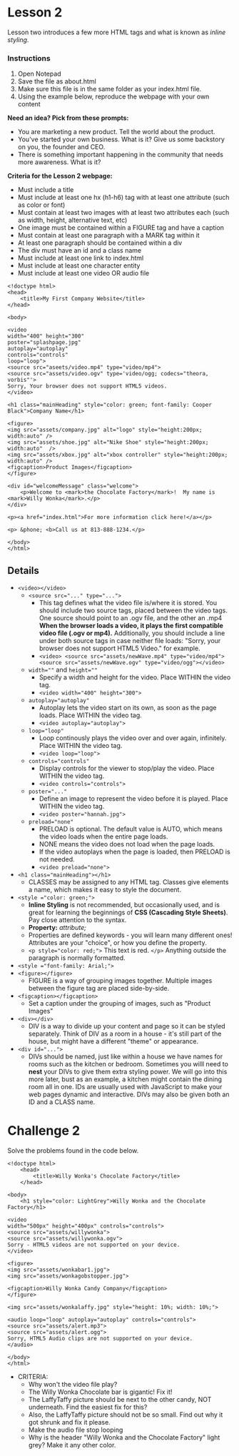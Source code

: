 # Lesson 2

Lesson two introduces a few more HTML tags and what is known as *inline styling*.

### Instructions
1. Open Notepad
2. Save the file as about.html
3. Make sure this file is in the same folder as your index.html file.
4. Using the example below, reproduce the webpage with your own content

**Need an idea?  Pick from these prompts:**
* You are marketing a new product. Tell the world about the product.
* You've started your own business.  What is it?  Give us some backstory on you, the founder and CEO.
* There is something important happening in the community that needs more awareness.  What is it?

**Criteria for the Lesson 2 webpage:**
* Must include a title
* Must include at least one hx (h1-h6) tag with at least one attribute (such as color or font)
* Must contain at least two images with at least two attributes each (such as width, height, alternative text, etc)
* One image must be contained within a FIGURE tag and have a caption
* Must contain at least one paragraph with a MARK tag within it
* At least one paragraph should be contained within a div
* The div must have an id and a class name
* Must include at least one link to index.html
* Must include at least one character entity
* Must include at least one video OR audio file

```HTML5
<!doctype html>
<head>
	<title>My First Company Website</title>
</head>

<body>

<video
width="400" height="300"
poster="splashpage.jpg"
autoplay="autoplay"
controls="controls"
loop="loop">
<source src="aseets/video.mp4" type="video/mp4">
<source src="assets/video.ogv" type='video/ogg; codecs="theora, vorbis"'>
Sorry, Your browser does not support HTML5 videos.
</video>

<h1 class="mainHeading" style="color: green; font-family: Cooper Black">Company Name</h1>

<figure>
<img src="assets/company.jpg" alt="logo" style="height:200px; width:auto" />
<img src="assets/shoe.jpg" alt="Nike Shoe" style="height:200px; width:auto"  />
<img src="assets/xbox.jpg" alt="xbox controller" style="height:200px; width:auto" />
<figcaption>Product Images</figcaption>
</figure>

<div id="welcomeMessage" class="welcome">
	<p>Welcome to <mark>the Chocolate Factory</mark>!  My name is <mark>Willy Wonka</mark>.</p>
</div>

<p><a href="index.html">For more information click here!</a></p>

<p> &phone; <b>Call us at 813-888-1234.</p>

</body>
</html>
```

## Details

* `<video></video>`
    * `<source src="..." type="...">`
        * This tag defines what the video file is/where it is stored.  You should include two source tags,
        placed between the video tags. One source should point to an .ogv file, and the other an .mp4 
        **When the browser loads a video, it plays the first compatible video file (.ogv or mp4).**
        Additionally, you should include a line under both source tags in case neither file loads:
        "Sorry, your browser does not support HTML5 Video." for example.
        * `<video> <source src="assets/newWave.mp4" type="video/mp4"> <source src="assets/newWave.ogv" type="video/ogg"></video>`
    * `width=""` and `height=""`
        * Specify a width and height for the video.  Place WITHIN the video tag.
        * `<video width="400" height="300">`
    * `autoplay="autoplay"`
        * Autoplay lets the video start on its own, as soon as the page loads.  Place WITHIN the video tag.
        * `<video autoplay="autoplay">`
    * `loop="loop"`
        * Loop continously plays the video over and over again, infinitely.  Place WITHIN the video tag.
        * `<video loop="loop">`
    * `controls="controls"`
        * Display controls for the viewer to stop/play the video.  Place WITHIN the video tag.
        * `<video controls="controls">`
    * `poster="..."`
        * Define an image to represent the video before it is played.  Place WITHIN the video tag.
        * `<video poster="hannah.jpg">`
    * `preload="none"`
        * PRELOAD is optional.  The default value is AUTO, which means the video loads when the entire page loads.
        * NONE means the video does not load when the page loads.
        * If the video autoplays when the page is loaded, then PRELOAD is not needed.
        * `<video preload="none">`
* `<h1 class="mainHeading"></h1>`
    * CLASSES may be assigned to any HTML tag.  Classes give elements a name, which makes it easy to style the document.
* `<style ="color: green;">`
    * **Inline Styling** is not recommended, but occasionally used, and is great for learning the beginnings
    of **CSS (Cascading Style Sheets)**.  Pay close attention to the syntax.
    * **Property:** *attribute;*
    * Properties are defined keywords - you will learn many different ones!  Attributes are your "choice", or how you define the property.
    * `<p style="color: red;">` This text is red. `</p>` Anything outside the paragraph is normally formatted.
* `<style ="font-family: Arial;">`
* `<figure></figure>`
    * FIGURE is a way of grouping images together.  Multiple images between the figure tag are placed side-by-side.
* `<figcaption></figcaption>`
    * Set a caption under the grouping of images, such as "Product Images"
* `<div></div>`
    * DIV is a way to divide up your content and page so it can be styled separately.  Think of DIV as a room in a 
    house - it's still part of the house, but might have a different "theme" or appearance.  
* `<div id="...">`
    * DIVs should be named, just like within a house we have names for rooms such as the kitchen or bedroom.
    Sometimes you willl need to **nest** your DIVs to give them extra styling power.  We will go into this more later, 
    bust as an example, a kitchen might contain the dining room all in one. IDs are usually used with JavaScript to 
    make your web pages dynamic and interactive. DIVs may also be given both an ID and a CLASS name.

# Challenge 2

Solve the problems found in the code below.

```HTML5
<!doctype html>
	<head>
		<title>Willy Wonka's Chocolate Factory</title>
	</head>

<body>
	<h1 style="color: LightGrey">Willy Wonka and the Chocolate Factory</h1>

<video
width="500px" height="400px" controls="controls">
<source src="assets/willywonka">
<source src="assets/willywonka.ogv">
Sorry - HTML5 videos are not supported on your device.
</video>

<figure>
<img src="assets/wonkabar1.jpg">
<img src="assets/wonkagobstopper.jpg">

<figcaption>Willy Wonka Candy Company</figcaption>
</figure>

<img src="assets/wonkalaffy.jpg" style="height: 10%; width: 10%;">
	
<audio loop="loop" autoplay="autoplay" controls="controls">
<source src="assets/alert.mp3">
<source src="assets/alert.ogg">
Sorry, HTML5 Audio clips are not supported on your device.
</audio>

</body>
</html>
```

* CRITERIA:
    * Why won't the video file play?
    * The Willy Wonka Chocolate bar is gigantic!  Fix it!
    * The LaffyTaffy picture should be next to the other candy, NOT underneath. Find the easiest fix for this?
    * Also, the LaffyTaffy picture should not be so small. Find out why it got shrunk and fix it please. 
    * Make the audio file stop looping
    * Why is the header "Willy Wonka and the Chocolate Factory" light grey? Make it any other color.
